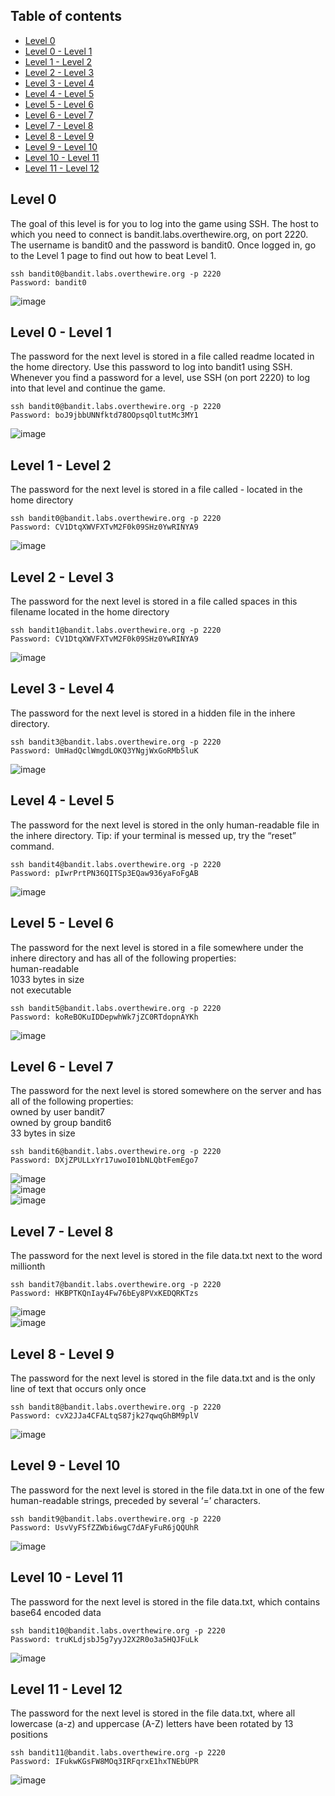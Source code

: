 ## Table of contents
* [Level 0](#level-0)
* [Level 0 - Level 1](#level-0---level-1)
* [Level 1 - Level 2](#level-1---level-2)
* [Level 2 - Level 3](#level-2---level-3)
* [Level 3 - Level 4](#level-3---level-4)
* [Level 4 - Level 5](#level-4---level-5)
* [Level 5 - Level 6](#level-5---level-6)
* [Level 6 - Level 7](#level-6---level-7)
* [Level 7 - Level 8](#level-7---level-8)
* [Level 8 - Level 9](#level-8---level-9)
* [Level 9 - Level 10](#level-9---level-10)
* [Level 10 - Level 11](#level-10---level-11)
* [Level 11 - Level 12](#level-11---level-12)

## Level 0

The goal of this level is for you to log into the game using SSH. The host to which you need to connect is bandit.labs.overthewire.org, on port 2220. The username is bandit0 and the password is bandit0. Once logged in, go to the Level 1 page to find out how to beat Level 1.
```
ssh bandit0@bandit.labs.overthewire.org -p 2220
Password: bandit0
```
![image](https://user-images.githubusercontent.com/47408756/129326145-3e736463-2e7f-45e8-8bc6-e532c2a5e2d0.png)


## Level 0 - Level 1
The password for the next level is stored in a file called readme located in the home directory. Use this password to log into bandit1 using SSH. Whenever you find a password for a level, use SSH (on port 2220) to log into that level and continue the game.
```
ssh bandit0@bandit.labs.overthewire.org -p 2220
Password: boJ9jbbUNNfktd78OOpsqOltutMc3MY1
```
![image](https://user-images.githubusercontent.com/47408756/129327009-be170199-084b-426d-b77c-b9caf032f2aa.png)

## Level 1 - Level 2
The password for the next level is stored in a file called - located in the home directory
```
ssh bandit0@bandit.labs.overthewire.org -p 2220
Password: CV1DtqXWVFXTvM2F0k09SHz0YwRINYA9
```
![image](https://user-images.githubusercontent.com/47408756/129328159-8f3b498d-a2d0-4860-af10-ef801cc0d306.png)

## Level 2 - Level 3
The password for the next level is stored in a file called spaces in this filename located in the home directory
```
ssh bandit1@bandit.labs.overthewire.org -p 2220
Password: CV1DtqXWVFXTvM2F0k09SHz0YwRINYA9
```
![image](https://user-images.githubusercontent.com/47408756/129329018-7a4cb1c2-005a-4b89-86d8-7eee931b1d4d.png)

## Level 3 - Level 4
The password for the next level is stored in a hidden file in the inhere directory.
```
ssh bandit3@bandit.labs.overthewire.org -p 2220
Password: UmHadQclWmgdLOKQ3YNgjWxGoRMb5luK
```
![image](https://user-images.githubusercontent.com/47408756/129329450-94e02aab-db93-4e4d-ad9f-2ef0a6eabb34.png)

## Level 4 - Level 5
The password for the next level is stored in the only human-readable file in the inhere directory. Tip: if your terminal is messed up, try the “reset” command.
```
ssh bandit4@bandit.labs.overthewire.org -p 2220
Password: pIwrPrtPN36QITSp3EQaw936yaFoFgAB
```
![image](https://user-images.githubusercontent.com/47408756/129329758-195cb9a4-12a7-4b79-9b80-ad1ec9f3e8b7.png)

## Level 5 - Level 6
The password for the next level is stored in a file somewhere under the inhere directory and has all of the following properties:
<br>
human-readable
<br>
1033 bytes in size
<br>
not executable
```
ssh bandit5@bandit.labs.overthewire.org -p 2220
Password: koReBOKuIDDepwhWk7jZC0RTdopnAYKh
```
![image](https://user-images.githubusercontent.com/47408756/129330082-b16bf928-ed1e-4e6b-992e-3f222cd539dc.png)

## Level 6 - Level 7
The password for the next level is stored somewhere on the server and has all of the following properties:
<br>
owned by user bandit7
<br>
owned by group bandit6
<br>
33 bytes in size
```
ssh bandit6@bandit.labs.overthewire.org -p 2220
Password: DXjZPULLxYr17uwoI01bNLQbtFemEgo7
```
![image](https://user-images.githubusercontent.com/47408756/129330543-aab3fe37-64f3-41e1-b294-86268aa256ff.png)
<br>
![image](https://user-images.githubusercontent.com/47408756/129330569-90f0e53a-5cd3-4178-bf37-a57f9a9a146e.png)
<br>
![image](https://user-images.githubusercontent.com/47408756/129330662-b316cbec-b13d-44b3-9a46-e2d905ec6680.png)

## Level 7 - Level 8
The password for the next level is stored in the file data.txt next to the word millionth
```
ssh bandit7@bandit.labs.overthewire.org -p 2220
Password: HKBPTKQnIay4Fw76bEy8PVxKEDQRKTzs
```
![image](https://user-images.githubusercontent.com/47408756/129331646-cc5f7467-79f6-473a-952e-cf4720e5eacc.png)
<br>
![image](https://user-images.githubusercontent.com/47408756/129332049-1508ed8f-7e31-433a-bd8f-f5359ea89b49.png)

## Level 8 - Level 9
The password for the next level is stored in the file data.txt and is the only line of text that occurs only once
```
ssh bandit8@bandit.labs.overthewire.org -p 2220
Password: cvX2JJa4CFALtqS87jk27qwqGhBM9plV
```
![image](https://user-images.githubusercontent.com/47408756/129332460-a154381c-82d6-4ed8-8bb2-e172d1ca132e.png)

## Level 9 - Level 10
The password for the next level is stored in the file data.txt in one of the few human-readable strings, preceded by several ‘=’ characters.
```
ssh bandit9@bandit.labs.overthewire.org -p 2220
Password: UsvVyFSfZZWbi6wgC7dAFyFuR6jQQUhR
```
![image](https://user-images.githubusercontent.com/47408756/129332898-6a8f1dc0-6ec7-47a0-85a4-ebd115304a44.png)

## Level 10 - Level 11
The password for the next level is stored in the file data.txt, which contains base64 encoded data
```
ssh bandit10@bandit.labs.overthewire.org -p 2220
Password: truKLdjsbJ5g7yyJ2X2R0o3a5HQJFuLk
```
![image](https://user-images.githubusercontent.com/47408756/129333206-c1b4ec0e-2e53-4918-9005-c8e039272e14.png)

## Level 11 - Level 12
The password for the next level is stored in the file data.txt, where all lowercase (a-z) and uppercase (A-Z) letters have been rotated by 13 positions
```
ssh bandit11@bandit.labs.overthewire.org -p 2220
Password: IFukwKGsFW8MOq3IRFqrxE1hxTNEbUPR
```
![image](https://user-images.githubusercontent.com/47408756/129333361-2828230c-8c96-4747-89b6-cc60080d138a.png)

